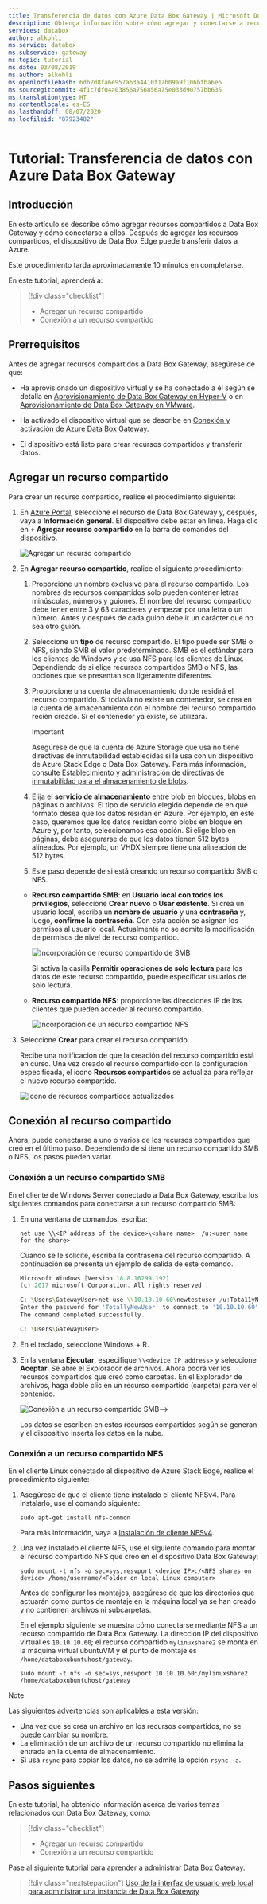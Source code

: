 ```yaml
---
title: Transferencia de datos con Azure Data Box Gateway | Microsoft Docs
description: Obtenga información sobre cómo agregar y conectarse a recursos compartidos en Azure Data Box Gateway y, a continuación, el dispositivo Data Box Gateway puede transferir los datos a Azure.
services: databox
author: alkohli
ms.service: databox
ms.subservice: gateway
ms.topic: tutorial
ms.date: 03/08/2019
ms.author: alkohli
ms.openlocfilehash: 6db2d8fa6e957a63a4410f17b09a9f106bfba6e6
ms.sourcegitcommit: 4f1c7df04a03856a756856a75e033d90757bb635
ms.translationtype: HT
ms.contentlocale: es-ES
ms.lasthandoff: 08/07/2020
ms.locfileid: "87923482"
---
```

# <a name="tutorial-transfer-data-with-azure-data-box-gateway"></a>Tutorial: Transferencia de datos con Azure Data Box Gateway


## <a name="introduction"></a>Introducción

En este artículo se describe cómo agregar recursos compartidos a Data Box Gateway y cómo conectarse a ellos. Después de agregar los recursos compartidos, el dispositivo de Data Box Edge puede transferir datos a Azure.

Este procedimiento tarda aproximadamente 10 minutos en completarse.

En este tutorial, aprenderá a:

> [!div class="checklist"]
>
> * Agregar un recurso compartido
> * Conexión a un recurso compartido

## <a name="prerequisites"></a>Prerrequisitos

Antes de agregar recursos compartidos a Data Box Gateway, asegúrese de que:

- Ha aprovisionado un dispositivo virtual y se ha conectado a él según se detalla en [Aprovisionamiento de Data Box Gateway en Hyper-V](data-box-gateway-deploy-provision-hyperv.md) o en [Aprovisionamiento de Data Box Gateway en VMware](data-box-gateway-deploy-provision-vmware.md).

- Ha activado el dispositivo virtual que se describe en [Conexión y activación de Azure Data Box Gateway](data-box-gateway-deploy-connect-setup-activate.md).

- El dispositivo está listo para crear recursos compartidos y transferir datos.

## <a name="add-a-share"></a>Agregar un recurso compartido

Para crear un recurso compartido, realice el procedimiento siguiente:

1. En [Azure Portal](https://portal.azure.com/), seleccione el recurso de Data Box Gateway y, después, vaya a **Información general**. El dispositivo debe estar en línea. Haga clic en **+ Agregar recurso compartido** en la barra de comandos del dispositivo.
   
   ![Agregar un recurso compartido](./media/data-box-gateway-deploy-add-shares/click-add-share.png)

4. En **Agregar recurso compartido**, realice el siguiente procedimiento:

    1. Proporcione un nombre exclusivo para el recurso compartido. Los nombres de recursos compartidos solo pueden contener letras minúsculas, números y guiones. El nombre del recurso compartido debe tener entre 3 y 63 caracteres y empezar por una letra o un número. Antes y después de cada guion debe ir un carácter que no sea otro guión.
    
    2. Seleccione un **tipo** de recurso compartido. El tipo puede ser SMB o NFS, siendo SMB el valor predeterminado. SMB es el estándar para los clientes de Windows y se usa NFS para los clientes de Linux. Dependiendo de si elige recursos compartidos SMB o NFS, las opciones que se presentan son ligeramente diferentes.

    3. Proporcione una cuenta de almacenamiento donde residirá el recurso compartido. Si todavía no existe un contenedor, se crea en la cuenta de almacenamiento con el nombre del recurso compartido recién creado. Si el contenedor ya existe, se utilizará.
       > [!IMPORTANT]
       > Asegúrese de que la cuenta de Azure Storage que usa no tiene directivas de inmutabilidad establecidas si la usa con un dispositivo de Azure Stack Edge o Data Box Gateway. Para más información, consulte [Establecimiento y administración de directivas de inmutabilidad para el almacenamiento de blobs](https://docs.microsoft.com/azure/storage/blobs/storage-blob-immutability-policies-manage).
    
    4. Elija el **servicio de almacenamiento** entre blob en bloques, blobs en páginas o archivos. El tipo de servicio elegido depende de en qué formato desea que los datos residan en Azure. Por ejemplo, en este caso, queremos que los datos residan como blobs en bloque en Azure y, por tanto, seleccionamos esa opción. Si elige blob en páginas, debe asegurarse de que los datos tienen 512 bytes alineados. Por ejemplo, un VHDX siempre tiene una alineación de 512 bytes.
   
    5. Este paso depende de si está creando un recurso compartido SMB o NFS.
     
    - **Recurso compartido SMB**: en **Usuario local con todos los privilegios**, seleccione **Crear nuevo** o **Usar existente**. Si crea un usuario local, escriba un **nombre de usuario** y una **contraseña** y, luego, **confirme la contraseña**. Con esta acción se asignan los permisos al usuario local. Actualmente no se admite la modificación de permisos de nivel de recurso compartido.
    
        ![Incorporación de recurso compartido de SMB](./media/data-box-gateway-deploy-add-shares/add-share-smb-1.png)
        
        Si activa la casilla **Permitir operaciones de solo lectura** para los datos de este recurso compartido, puede especificar usuarios de solo lectura.
        
    - **Recurso compartido NFS**: proporcione las direcciones IP de los clientes que pueden acceder al recurso compartido.

        ![Incorporación de un recurso compartido NFS](./media/data-box-gateway-deploy-add-shares/add-share-nfs-1.png)
   
9. Seleccione **Crear** para crear el recurso compartido.
    
    Recibe una notificación de que la creación del recurso compartido está en curso. Una vez creado el recurso compartido con la configuración especificada, el icono **Recursos compartidos** se actualiza para reflejar el nuevo recurso compartido.
    
    ![Icono de recursos compartidos actualizados](./media/data-box-gateway-deploy-add-shares/updated-list-of-shares.png) 

## <a name="connect-to-the-share"></a>Conexión al recurso compartido

Ahora, puede conectarse a uno o varios de los recursos compartidos que creó en el último paso. Dependiendo de si tiene un recurso compartido SMB o NFS, los pasos pueden variar.

### <a name="connect-to-an-smb-share"></a>Conexión a un recurso compartido SMB

En el cliente de Windows Server conectado a Data Box Gateway, escriba los siguientes comandos para conectarse a un recurso compartido SMB:


1. En una ventana de comandos, escriba:

    `net use \\<IP address of the device>\<share name>  /u:<user name for the share>`

    Cuando se le solicite, escriba la contraseña del recurso compartido. A continuación se presenta un ejemplo de salida de este comando.

    ```powershell
    Microsoft Windows [Version 18.8.16299.192) 
    (c) 2017 microsoft Corporation. All rights reserved . 
    
    C: \Users\GatewayUser>net use \\10.10.10.60\newtestuser /u:Tota11yNewUser 
    Enter the password for 'TotallyNewUser' to connect to '10.10.10.60'  
    The command completed successfully. 
    
    C: \Users\GatewayUser>
    ```   


2. En el teclado, seleccione Windows + R. 
3. En la ventana **Ejecutar**, especifique `\\<device IP address>` y seleccione **Aceptar**. Se abre el Explorador de archivos. Ahora podrá ver los recursos compartidos que creó como carpetas. En el Explorador de archivos, haga doble clic en un recurso compartido (carpeta) para ver el contenido.
 
    ![Conexión a un recurso compartido SMB](./media/data-box-gateway-deploy-add-shares/connect-to-share2.png)-->

    Los datos se escriben en estos recursos compartidos según se generan y el dispositivo inserta los datos en la nube.

### <a name="connect-to-an-nfs-share"></a>Conexión a un recurso compartido NFS

En el cliente Linux conectado al dispositivo de Azure Stack Edge, realice el procedimiento siguiente:

1. Asegúrese de que el cliente tiene instalado el cliente NFSv4. Para instalarlo, use el comando siguiente:

   `sudo apt-get install nfs-common`

    Para más información, vaya a [Instalación de cliente NFSv4](https://help.ubuntu.com/community/SettingUpNFSHowTo#NFSv4_client).

2. Una vez instalado el cliente NFS, use el siguiente comando para montar el recurso compartido NFS que creó en el dispositivo Data Box Gateway:

   `sudo mount -t nfs -o sec=sys,resvport <device IP>:/<NFS shares on device> /home/username/<Folder on local Linux computer>`

    Antes de configurar los montajes, asegúrese de que los directorios que actuarán como puntos de montaje en la máquina local ya se han creado y no contienen archivos ni subcarpetas.

    En el ejemplo siguiente se muestra cómo conectarse mediante NFS a un recurso compartido de Data Box Gateway. La dirección IP del dispositivo virtual es `10.10.10.60`; el recurso compartido `mylinuxshare2` se monta en la máquina virtual ubuntuVM y el punto de montaje es `/home/databoxubuntuhost/gateway`.

    `sudo mount -t nfs -o sec=sys,resvport 10.10.10.60:/mylinuxshare2 /home/databoxubuntuhost/gateway`

> [!NOTE] 
> Las siguientes advertencias son aplicables a esta versión:
> - Una vez que se crea un archivo en los recursos compartidos, no se puede cambiar su nombre.
> - La eliminación de un archivo de un recurso compartido no elimina la entrada en la cuenta de almacenamiento.
> - Si usa `rsync` para copiar los datos, no se admite la opción `rsync -a`.

## <a name="next-steps"></a>Pasos siguientes

En este tutorial, ha obtenido información acerca de varios temas relacionados con Data Box Gateway, como:

> [!div class="checklist"]
> * Agregar un recurso compartido
> * Conexión a un recurso compartido


Pase al siguiente tutorial para aprender a administrar Data Box Gateway.

> [!div class="nextstepaction"]
> [Uso de la interfaz de usuario web local para administrar una instancia de Data Box Gateway](https://aka.ms/dbg-docs)


